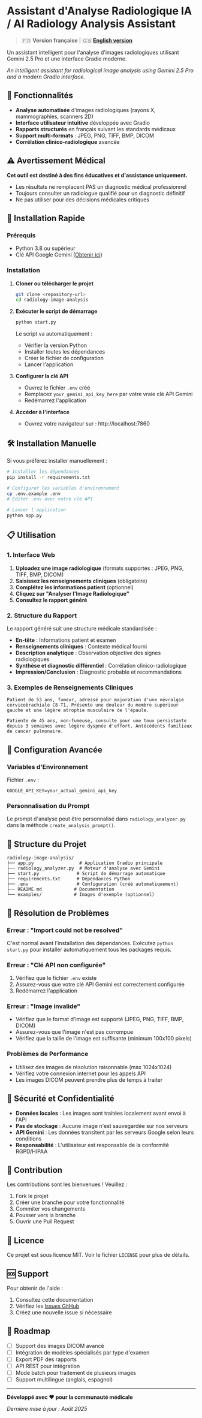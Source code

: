 # Assistant d'Analyse Radiologique IA / AI Radiology Analysis Assistant

> 🇫🇷 **Version française** | 🇬🇧 **[English version](README_EN.md)**

Un assistant intelligent pour l'analyse d'images radiologiques utilisant Gemini 2.5 Pro et une interface Gradio moderne.

*An intelligent assistant for radiological image analysis using Gemini 2.5 Pro and a modern Gradio interface.*

## 🎯 Fonctionnalités

- **Analyse automatisée** d'images radiologiques (rayons X, mammographies, scanners 2D)
- **Interface utilisateur intuitive** développée avec Gradio
- **Rapports structurés** en français suivant les standards médicaux
- **Support multi-formats** : JPEG, PNG, TIFF, BMP, DICOM
- **Corrélation clinico-radiologique** avancée

## ⚠️ Avertissement Médical

**Cet outil est destiné à des fins éducatives et d'assistance uniquement.**

- Les résultats ne remplacent PAS un diagnostic médical professionnel
- Toujours consulter un radiologue qualifié pour un diagnostic définitif
- Ne pas utiliser pour des décisions médicales critiques

## 🚀 Installation Rapide

### Prérequis

- Python 3.8 ou supérieur
- Clé API Google Gemini ([Obtenir ici](https://makersuite.google.com/app/apikey))

### Installation

1. **Cloner ou télécharger le projet**
   ```bash
   git clone <repository-url>
   cd radiology-image-analysis
   ```

2. **Exécuter le script de démarrage**
   ```bash
   python start.py
   ```

   Le script va automatiquement :
   - Vérifier la version Python
   - Installer toutes les dépendances
   - Créer le fichier de configuration
   - Lancer l'application

3. **Configurer la clé API**
   - Ouvrez le fichier `.env` créé
   - Remplacez `your_gemini_api_key_here` par votre vraie clé API Gemini
   - Redémarrez l'application

4. **Accéder à l'interface**
   - Ouvrez votre navigateur sur : http://localhost:7860

## 🛠️ Installation Manuelle

Si vous préférez installer manuellement :

```bash
# Installer les dépendances
pip install -r requirements.txt

# Configurer les variables d'environnement
cp .env.example .env
# Éditer .env avec votre clé API

# Lancer l'application
python app.py
```

## 📋 Utilisation

### 1. Interface Web

1. **Uploadez une image radiologique** (formats supportés : JPEG, PNG, TIFF, BMP, DICOM)
2. **Saisissez les renseignements cliniques** (obligatoire)
3. **Complétez les informations patient** (optionnel)
4. **Cliquez sur "Analyser l'Image Radiologique"**
5. **Consultez le rapport généré**

### 2. Structure du Rapport

Le rapport généré suit une structure médicale standardisée :

- **En-tête** : Informations patient et examen
- **Renseignements cliniques** : Contexte médical fourni
- **Description analytique** : Observation objective des signes radiologiques
- **Synthèse et diagnostic différentiel** : Corrélation clinico-radiologique
- **Impression/Conclusion** : Diagnostic probable et recommandations

### 3. Exemples de Renseignements Cliniques

```
Patient de 53 ans, fumeur, adressé pour majoration d'une névralgie 
cervicobrachiale C8-T1. Présente une douleur du membre supérieur 
gauche et une légère atrophie musculaire de l'épaule.
```

```
Patiente de 45 ans, non-fumeuse, consulte pour une toux persistante 
depuis 3 semaines avec légère dyspnée d'effort. Antécédents familiaux 
de cancer pulmonaire.
```

## 🔧 Configuration Avancée

### Variables d'Environnement

Fichier `.env` :
```
GOOGLE_API_KEY=your_actual_gemini_api_key
```

### Personnalisation du Prompt

Le prompt d'analyse peut être personnalisé dans `radiology_analyzer.py` dans la méthode `create_analysis_prompt()`.

## 📁 Structure du Projet

```
radiology-image-analysis/
├── app.py                 # Application Gradio principale
├── radiology_analyzer.py  # Moteur d'analyse avec Gemini
├── start.py              # Script de démarrage automatique
├── requirements.txt      # Dépendances Python
├── .env                  # Configuration (créé automatiquement)
├── README.md            # Documentation
└── examples/            # Images d'exemple (optionnel)
```

## 🐛 Résolution de Problèmes

### Erreur : "Import could not be resolved"

C'est normal avant l'installation des dépendances. Exécutez `python start.py` pour installer automatiquement tous les packages requis.

### Erreur : "Clé API non configurée"

1. Vérifiez que le fichier `.env` existe
2. Assurez-vous que votre clé API Gemini est correctement configurée
3. Redémarrez l'application

### Erreur : "Image invalide"

- Vérifiez que le format d'image est supporté (JPEG, PNG, TIFF, BMP, DICOM)
- Assurez-vous que l'image n'est pas corrompue
- Vérifiez que la taille de l'image est suffisante (minimum 100x100 pixels)

### Problèmes de Performance

- Utilisez des images de résolution raisonnable (max 1024x1024)
- Vérifiez votre connexion internet pour les appels API
- Les images DICOM peuvent prendre plus de temps à traiter

## 🔐 Sécurité et Confidentialité

- **Données locales** : Les images sont traitées localement avant envoi à l'API
- **Pas de stockage** : Aucune image n'est sauvegardée sur nos serveurs
- **API Gemini** : Les données transitent par les serveurs Google selon leurs conditions
- **Responsabilité** : L'utilisateur est responsable de la conformité RGPD/HIPAA

## 🤝 Contribution

Les contributions sont les bienvenues ! Veuillez :

1. Fork le projet
2. Créer une branche pour votre fonctionnalité
3. Commiter vos changements
4. Pousser vers la branche
5. Ouvrir une Pull Request

## 📄 Licence

Ce projet est sous licence MIT. Voir le fichier `LICENSE` pour plus de détails.

## 🆘 Support

Pour obtenir de l'aide :

1. Consultez cette documentation
2. Vérifiez les [Issues GitHub](issues)
3. Créez une nouvelle issue si nécessaire

## 🔮 Roadmap

- [ ] Support des images DICOM avancé
- [ ] Intégration de modèles spécialisés par type d'examen
- [ ] Export PDF des rapports
- [ ] API REST pour intégration
- [ ] Mode batch pour traitement de plusieurs images
- [ ] Support multilingue (anglais, espagnol)

---

**Développé avec ❤️ pour la communauté médicale**

*Dernière mise à jour : Août 2025*